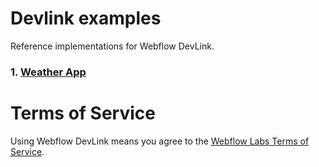# Devlink examples
Reference implementations for Webflow DevLink.

### 1. [Weather App](weather)


# Terms of Service
Using Webflow DevLink means you agree to the [Webflow Labs Terms of Service]([url](https://webflow.com/legal/labs-terms)).
